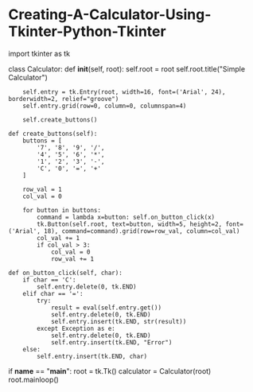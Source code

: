 # Creating-A-Calculator-Using-Tkinter-Python-Tkinter









import tkinter as tk

class Calculator:
    def __init__(self, root):
        self.root = root
        self.root.title("Simple Calculator")

        self.entry = tk.Entry(root, width=16, font=('Arial', 24), borderwidth=2, relief="groove")
        self.entry.grid(row=0, column=0, columnspan=4)

        self.create_buttons()

    def create_buttons(self):
        buttons = [
            '7', '8', '9', '/',
            '4', '5', '6', '*',
            '1', '2', '3', '-',
            'C', '0', '=', '+'
        ]

        row_val = 1
        col_val = 0

        for button in buttons:
            command = lambda x=button: self.on_button_click(x)
            tk.Button(self.root, text=button, width=5, height=2, font=('Arial', 18), command=command).grid(row=row_val, column=col_val)
            col_val += 1
            if col_val > 3:
                col_val = 0
                row_val += 1

    def on_button_click(self, char):
        if char == 'C':
            self.entry.delete(0, tk.END)
        elif char == '=':
            try:
                result = eval(self.entry.get())
                self.entry.delete(0, tk.END)
                self.entry.insert(tk.END, str(result))
            except Exception as e:
                self.entry.delete(0, tk.END)
                self.entry.insert(tk.END, "Error")
        else:
            self.entry.insert(tk.END, char)

if __name__ == "__main__":
    root = tk.Tk()
    calculator = Calculator(root)
    root.mainloop()
